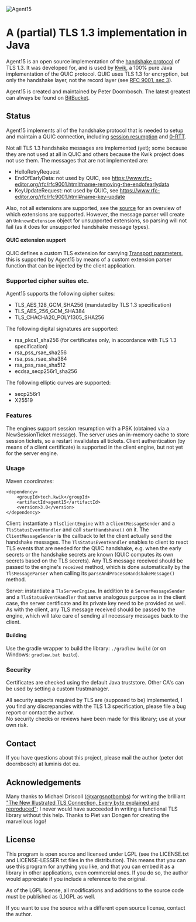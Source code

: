 ![Agent15](https://bitbucket.org/pjtr/agent15/raw/master/docs/media/Logo_Agent15_rectangle.png)

# A (partial) TLS 1.3 implementation in Java

Agent15 is an open source implementation of the [handshake protocol](https://datatracker.ietf.org/doc/html/rfc8446#section-4) of TLS 1.3. 
It was developed for, and is used by [Kwik](https://bitbucket.org/pjtr/kwik/src/master/), a 100% pure Java implementation of the QUIC protocol. 
QUIC uses TLS 1.3 for encryption, but only the handshake layer, not the record layer (see [RFC 9001, sec 3](https://www.rfc-editor.org/rfc/rfc9001.html#name-protocol-overview)).

Agent15 is created and maintained by Peter Doornbosch. The latest greatest can always be found on [BitBucket](https://bitbucket.org/pjtr/agent15).

## Status

Agent15 implements all of the handshake protocol that is needed to setup and maintain a QUIC connection, including
[session resumption](https://datatracker.ietf.org/doc/html/rfc8446#section-2.2) 
and
[0-RTT](https://datatracker.ietf.org/doc/html/rfc8446#section-2.3).

Not all TLS 1.3 handshake messages are implemented (yet); some because they are not used at all in QUIC and others 
because the Kwik project does not use them. The messages that are not implemented are:

- HelloRetryRequest
- EndOfEarlyData: not used by QUIC, see https://www.rfc-editor.org/rfc/rfc9001.html#name-removing-the-endofearlydata
- KeyUpdateRequest: not used by QUIC, see https://www.rfc-editor.org/rfc/rfc9001.html#name-key-update

Also, not all extensions are supported, see the [source](https://bitbucket.org/pjtr/agent15/src/master/src/main/java/tech/kwik/agent15/extension/) 
for an overview of which extensions are supported. 
However, the message parser will create an `UnknownExtension` object for unsupported extensions, so parsing will not fail 
(as it does for unsupported handshake message types).

#### QUIC extension support

QUIC defines a custom TLS extension for carrying [Transport parameters](https://www.rfc-editor.org/rfc/rfc9001.html#name-quic-transport-parameters-e),
this is supported by Agent15 by means of a custom extension parser function that can be injected by the client application.


### Supported cipher suites etc.

Agent15 supports the following cipher suites:

- TLS_AES_128_GCM_SHA256 (mandated by TLS 1.3 specification)
- TLS_AES_256_GCM_SHA384
- TLS_CHACHA20_POLY1305_SHA256


The following digital signatures are supported:

- rsa_pkcs1_sha256 (for certificates only, in accordance with TLS 1.3 specification)
- rsa_pss_rsae_sha256
- rsa_pss_rsae_sha384
- rsa_pss_rsae_sha512
- ecdsa_secp256r1_sha256

The following elliptic curves are supported:

- secp256r1
- X25519

### Features

The engines support session resumption with a PSK (obtained via a NewSessionTicket message). The server uses an in-memory
cache to store session tickets, so a restart invalidates all tickets.
Client authentication (by means of a client certificate) is supported in the client engine, but not yet for the server engine.

### Usage

Maven coordinates:

    <dependency>
        <groupId>tech.kwik</groupId>
        <artifactId>agent15</artifactId>
        <version>3.0</version>
    </dependency>


Client: instantiate a `TlsClientEngine` with a `ClientMessageSender` and a `TlsStatusEventHandler` and call `startHandshake()` on it.
The `ClientMessageSender` is the callback to let the client actually send the handshake messages. 
The `TlsStatusEventHandler` enables to client to react TLS events that are needed for the QUIC handshake,
e.g. when the early secrets or the handshake secrets are known (QUIC computes its own secrets based on the TLS secrets).
Any TLS message received should be passed to the engine's `received` method, which is done automatically by the `TlsMessageParser` 
when calling its `parseAndProcessHandshakeMessage()` method.

Server: instantiate a `TlsServerEngine`. In addition to a `ServerMessageSender` and a `TlsStatusEventHandler` that serve
analogous purpose as in the client case, the server certificate and its private key need to be provided as well. 
As with the client, any TLS message received should be passed to the engine, which will take care of sending all necessary 
messages back to the client.

#### Building

Use the gradle wrapper to build the library: `./gradlew build` (or on Windows: `gradlew.bat build`).

### Security

Certificates are checked using the default Java truststore. Other CA's can be used by setting a custom trustmanager.

All security aspects required by TLS are (supposed to be) implemented, I you find any discrepancies with the TLS 1.3 
specification, please file a bug report or contact the author.  
No security checks or reviews have been made for this library; use at your own risk. 

## Contact

If you have questions about this project, please mail the author (peter dot doornbosch) at luminis dot eu.

## Acknowledgements

Many thanks to Michael Driscoll ([@xargsnotbombs](https://twitter.com/xargsnotbombs)) for writing 
the brilliant ["The New Illustrated TLS Connection, Every byte explained and reproduced"](https://tls13.ulfheim.net/);
I never would have succeeded in writing a functional TLS library without this help. 
Thanks to Piet van Dongen for creating the marvellous logo!

## License

This program is open source and licensed under LGPL (see the LICENSE.txt and LICENSE-LESSER.txt files in the distribution). 
This means that you can use this program for anything you like, and that you can embed it as a library in other applications, even commercial ones. 
If you do so, the author would appreciate if you include a reference to the original.
 
As of the LGPL license, all modifications and additions to the source code must be published as (L)GPL as well.

If you want to use the source with a different open source license, contact the author.